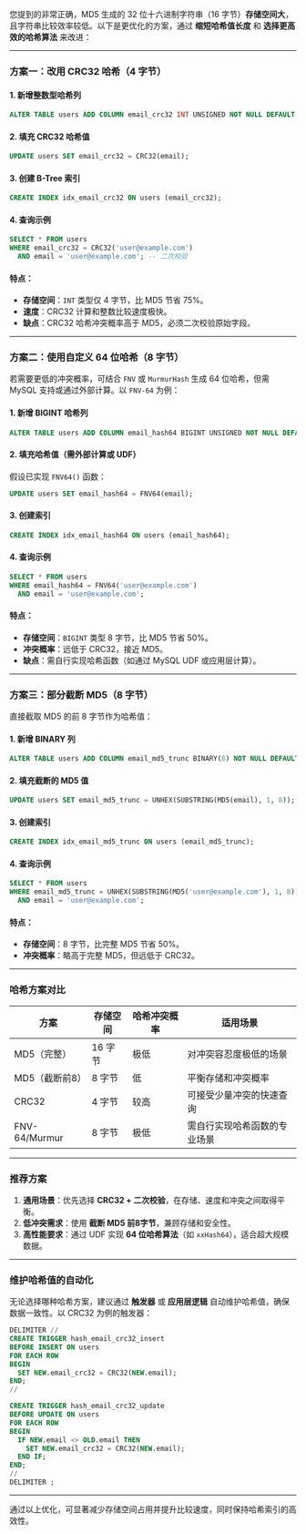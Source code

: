 您提到的非常正确，MD5 生成的 32 位十六进制字符串（16 字节）**存储空间大**，且字符串比较效率较低。以下是更优化的方案，通过 **缩短哈希值长度** 和 **选择更高效的哈希算法** 来改进：

---

### **方案一：改用 CRC32 哈希（4 字节）**
#### 1. 新增整数型哈希列
```sql
ALTER TABLE users ADD COLUMN email_crc32 INT UNSIGNED NOT NULL DEFAULT 0;
```

#### 2. 填充 CRC32 哈希值
```sql
UPDATE users SET email_crc32 = CRC32(email);
```

#### 3. 创建 B-Tree 索引
```sql
CREATE INDEX idx_email_crc32 ON users (email_crc32);
```

#### 4. 查询示例
```sql
SELECT * FROM users 
WHERE email_crc32 = CRC32('user@example.com') 
  AND email = 'user@example.com'; -- 二次校验
```

#### 特点：
- **存储空间**：`INT` 类型仅 4 字节，比 MD5 节省 75%。
- **速度**：CRC32 计算和整数比较速度极快。
- **缺点**：CRC32 哈希冲突概率高于 MD5，必须二次校验原始字段。

---

### **方案二：使用自定义 64 位哈希（8 字节）**
若需要更低的冲突概率，可结合 `FNV` 或 `MurmurHash` 生成 64 位哈希，但需 MySQL 支持或通过外部计算。以 `FNV-64` 为例：

#### 1. 新增 BIGINT 哈希列
```sql
ALTER TABLE users ADD COLUMN email_hash64 BIGINT UNSIGNED NOT NULL DEFAULT 0;
```

#### 2. 填充哈希值（需外部计算或 UDF）
假设已实现 `FNV64()` 函数：
```sql
UPDATE users SET email_hash64 = FNV64(email);
```

#### 3. 创建索引
```sql
CREATE INDEX idx_email_hash64 ON users (email_hash64);
```

#### 4. 查询示例
```sql
SELECT * FROM users 
WHERE email_hash64 = FNV64('user@example.com') 
  AND email = 'user@example.com';
```

#### 特点：
- **存储空间**：`BIGINT` 类型 8 字节，比 MD5 节省 50%。
- **冲突概率**：远低于 CRC32，接近 MD5。
- **缺点**：需自行实现哈希函数（如通过 MySQL UDF 或应用层计算）。

---

### **方案三：部分截断 MD5（8 字节）**
直接截取 MD5 的前 8 字节作为哈希值：

#### 1. 新增 BINARY 列
```sql
ALTER TABLE users ADD COLUMN email_md5_trunc BINARY(8) NOT NULL DEFAULT '';
```

#### 2. 填充截断的 MD5 值
```sql
UPDATE users SET email_md5_trunc = UNHEX(SUBSTRING(MD5(email), 1, 8));
```

#### 3. 创建索引
```sql
CREATE INDEX idx_email_md5_trunc ON users (email_md5_trunc);
```

#### 4. 查询示例
```sql
SELECT * FROM users 
WHERE email_md5_trunc = UNHEX(SUBSTRING(MD5('user@example.com'), 1, 8)) 
  AND email = 'user@example.com';
```

#### 特点：
- **存储空间**：8 字节，比完整 MD5 节省 50%。
- **冲突概率**：略高于完整 MD5，但远低于 CRC32。

---

### **哈希方案对比**
| 方案            | 存储空间 | 哈希冲突概率 | 适用场景                     |
|-----------------|----------|--------------|------------------------------|
| MD5（完整）     | 16 字节  | 极低         | 对冲突容忍度极低的场景       |
| MD5（截断前8）  | 8 字节   | 低           | 平衡存储和冲突概率           |
| CRC32           | 4 字节   | 较高         | 可接受少量冲突的快速查询     |
| FNV-64/Murmur   | 8 字节   | 极低         | 需自行实现哈希函数的专业场景 |

---

### **推荐方案**
1. **通用场景**：优先选择 **CRC32 + 二次校验**，在存储、速度和冲突之间取得平衡。
2. **低冲突需求**：使用 **截断 MD5 前8字节**，兼顾存储和安全性。
3. **高性能要求**：通过 UDF 实现 **64 位哈希算法**（如 `xxHash64`），适合超大规模数据。

---

### **维护哈希值的自动化**
无论选择哪种哈希方案，建议通过 **触发器** 或 **应用层逻辑** 自动维护哈希值，确保数据一致性。以 CRC32 为例的触发器：

```sql
DELIMITER //
CREATE TRIGGER hash_email_crc32_insert 
BEFORE INSERT ON users 
FOR EACH ROW 
BEGIN
  SET NEW.email_crc32 = CRC32(NEW.email);
END;
//

CREATE TRIGGER hash_email_crc32_update 
BEFORE UPDATE ON users 
FOR EACH ROW 
BEGIN
  IF NEW.email <> OLD.email THEN
    SET NEW.email_crc32 = CRC32(NEW.email);
  END IF;
END;
//
DELIMITER ;
```

---

通过以上优化，可显著减少存储空间占用并提升比较速度，同时保持哈希索引的高效性。

